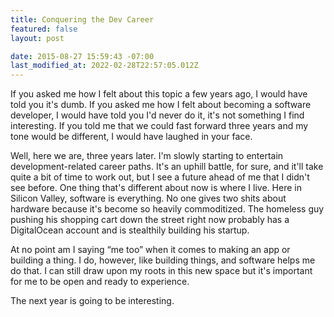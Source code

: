 ```yaml
---
title: Conquering the Dev Career
featured: false
layout: post

date: 2015-08-27 15:59:43 -07:00
last_modified_at: 2022-02-28T22:57:05.012Z
---
```


If you asked me how I felt about this topic a few years ago, I would have told you it's dumb. If you asked me how I felt about becoming a software developer, I would have told you I'd never do it, it's not something I find interesting. If you told me that we could fast forward three years and my tone would be different, I would have laughed in your face.

Well, here we are, three years later. I'm slowly starting to entertain development-related career paths. It's an uphill battle, for sure, and it'll take quite a bit of time to work out, but I see a future ahead of me that I didn't see before. One thing that's different about now is where I live. Here in Silicon Valley, software is everything. No one gives two shits about hardware because it's become so heavily commoditized. The homeless guy pushing his shopping cart down the street right now probably has a DigitalOcean account and is stealthily building his startup.

At no point am I saying “me too” when it comes to making an app or building a thing. I do, however, like building things, and software helps me do that. I can still draw upon my roots in this new space but it's important for me to be open and ready to experience.

The next year is going to be interesting.

